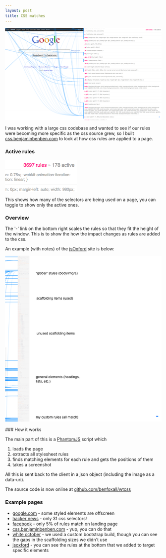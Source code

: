 ```yaml
---
layout: post
title: CSS matches
---
```


<a href="http://css.benjaminbenben.com/v1?url=http%3A%2F%2Fgoogle.com"><img class="img-responsive" src="/img/wtcss-google.png" /></a>

<p class="lead">I was working with a large css codebase and wanted to see if our rules were becoming more specific as the css source grew, so I built <a href="http://css.benjaminbenben.com">css.benjaminbenben.com</a> to look at how css rules are applied to a page.</p>

### Active rules

<img class="img-responsive" src="/img/wtcss-active.png" />

This shows how many of the selectors are being used on a page, you can toggle to show only the active ones.

### Overview

The '-' link on the bottom right scales the rules so that they fit the height of the window.  This is to show the how the impact changes as rules are added to the css.

An example (with notes) of the [jsOxford](http://css.benjaminbenben.com/v1?url=http%3A%2F%2Fjsoxford.com%2F) site is below:

<img class="img-responsive" src="/img/wtcss-over.png" />

### How it works

The main part of this is a [PhantomJS](http://phantomjs.org/) script which
1. loads the page
2. extracts all stylesheet rules
3. finds matching elements for each rule and gets the positions of them
4. takes a screenshot

All this is sent back to the client in a json object (including the image as a data-uri).

The source code is now online at [github.com/benfoxall/wtcss](https://github.com/benfoxall/wtcss)

### Example pages

* [google.com](http://css.benjaminbenben.com/v1?url=http%3A%2F%2Fgoogle.com) - some styled elements are offscreen
* [hacker news](http://css.benjaminbenben.com/v1?url=https%3A%2F%2Fnews.ycombinator.com%2F) - only 31 css selectors!
* [facebook](http://css.benjaminbenben.com/v1?url=http%3A%2F%2Ffacebook.com) - only 5% of rules match on landing page
* [css.benjaminbenben.com](http://css.benjaminbenben.com/v1?url=http%3A%2F%2Fcss.benjaminbenben.com%2F) - yup, you can do that
* [white october](http://css.benjaminbenben.com/v1?url=http%3A%2F%2Fwhiteoctober.co.uk) - we used a custom bootstrap build, though you can see the gaps in the scaffolding sizes we didn't use
* [jsoxford](http://css.benjaminbenben.com/v1?url=http%3A%2F%2Fjsoxford.com%2F) - you can see the rules at the bottom that we added to target specific elements

